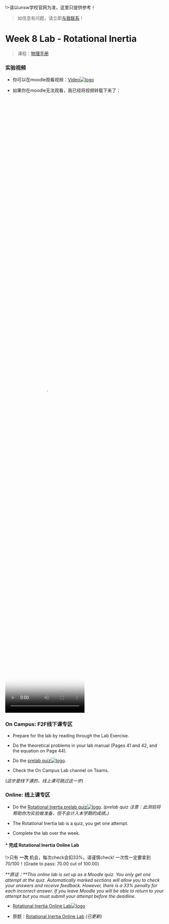 !>请以unsw学校官网为准，这里只提供参考！ 

>如信息有问题，请立即[与我联系](/help/?id=关于我)！

# Week 8 Lab - Rotational Inertia

>课程：[物理手册](/DPST1021/)

### 实验视频

 * 你可以在moodle观看视频：[Video![logo](../../../../../logosvg01.svg)](https://moodle.telt.unsw.edu.au/mod/book/view.php?id=4558277&chapterid=355618)

 * 如果你在moodle无法观看，我已经将视频转载下来了：

  <video src="https://unsw.cdn.t.bigtomcat.com/unsw_docs/2022/2022T2/2022T2_DPST1021/video/Rotational_Inertia_2016_480p.mp4" controls controlslist="nodownload" width="50%" height="50%" poster="/homework/DPST1021/work/work08_Lab_Rotational_Inertia/file/mqdefault.jpg">此处应该有个视频，但是你现在用的浏览器好像不支持哦！换个浏览器试试</video>


### On Campus: F2F线下课专区

  * Prepare for the lab by reading through the Lab Exercise. 
	
  * Do the theoretical problems in your lab manual (Pages 41 and 42, and the equation on Page 44). 
	
  * Do the [prelab quiz![logo](../../../../../logosvg01.svg)](https://moodle.telt.unsw.edu.au/mod/quiz/view.php?id=4558486). 
	
  * Check the On Campus Lab channel on Teams.

  (_这步是线下课的，线上课可跳过这一步_)


### Online: 线上课专区

  * Do the [Rotational Inertia prelab quiz![logo](../../../../../logosvg01.svg)](https://moodle.telt.unsw.edu.au/mod/quiz/view.php?id=4558486). _(prelab quiz 注意：此测验将帮助你为实验做准备，但不会计入本学期的成绩。)_
	
  * The Rotational Inertia lab is a quiz, you get one attempt. 
	
  * Complete the lab over the week.




#### * 完成 Rotational Inertia Online Lab


!>只有 **一次** 机会，每次check会扣33%，请谨慎check! 一次性一定要拿到70/100！(Grade to pass: 70.00 out of 100.00)

_**原话：**This online lab is set up as a Moodle quiz. You only get one attempt at the quiz. Automatically marked sections will allow you to check your answers and receive feedback. However, there is a 33% penalty for each incorrect answer. If you leave Moodle you will be able to return to your attempt but you must submit your attempt before the deadline._


  * [Rotational Inertia Online Lab![logo](../../../../../logosvg01.svg)](https://moodle.telt.unsw.edu.au/mod/quiz/view.php?id=4558494)

  * 原题：[Rotational Inertia Online Lab](/homework/DPST1021/work/work08_Lab_Rotational_Inertia/question) _(已更新)_


